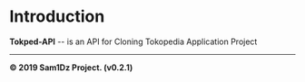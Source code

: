Introduction
============
**Tokped-API** -- is an API for Cloning Tokopedia Application Project

<hr>
<strong>© 2019 Sam1Dz Project. (v0.2.1)<strong>
